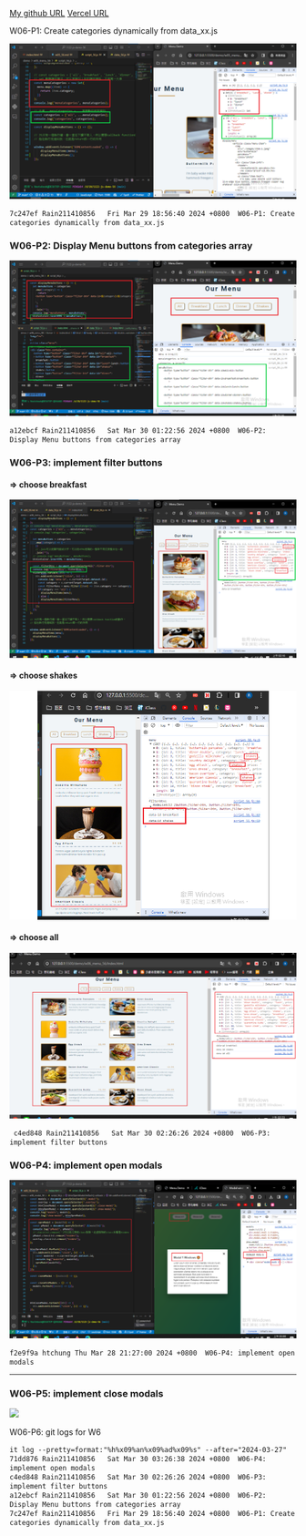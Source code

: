 [My github URL](https://github.com/Rain211410856/1121-sweb-211410856)
[Vercel URL](https://1121-sweb-211410856.vercel.app/demo/w05_56_blog/)

W06-P1: Create categories dynamically from data_xx.js
 
![](w06-p1.png)
 
```
7c247ef Rain211410856   Fri Mar 29 18:56:40 2024 +0800  W06-P1: Create categories dynamically from data_xx.js
```
### W06-P2: Display Menu buttons from categories array
 
![](w06-p2.png)

```
a12ebcf Rain211410856   Sat Mar 30 01:22:56 2024 +0800  W06-P2: Display Menu buttons from categories array
```

### W06-P3: implement filter buttons
 
#### => choose breakfast
 
![](w06-p3-1.png)
 
#### => choose shakes
 
![](w06-p3-2.png)
 
#### => choose all
 
![](w06-p3-3.png)
 
```
 c4ed848 Rain211410856   Sat Mar 30 02:26:26 2024 +0800  W06-P3: implement filter buttons
```
### W06-P4: implement open modals
 
![](w06-p4.png)
 
```
f2e9f9a htchung Thu Mar 28 21:27:00 2024 +0800  W06-P4: implement open modals
```
 
---
 
### W06-P5: implement close modals
 
![](w06-p5.png)

W06-P6: git logs for W6

```
it log --pretty=format:"%h%x09%an%x09%ad%x09%s" --after="2024-03-27"
71dd876 Rain211410856   Sat Mar 30 03:26:38 2024 +0800  W06-P4: implement open modals
c4ed848 Rain211410856   Sat Mar 30 02:26:26 2024 +0800  W06-P3: implement filter buttons
a12ebcf Rain211410856   Sat Mar 30 01:22:56 2024 +0800  W06-P2: Display Menu buttons from categories array
7c247ef Rain211410856   Fri Mar 29 18:56:40 2024 +0800  W06-P1: Create categories dynamically from data_xx.js
```


